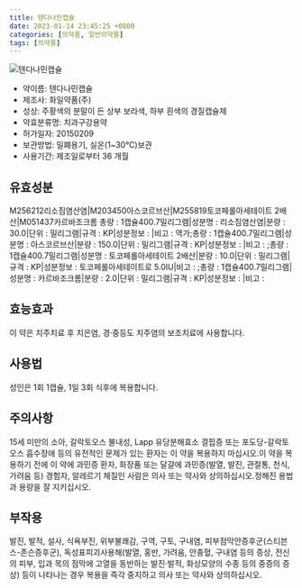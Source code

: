 ```yaml
---
title: 텐다나민캡슐
date: 2023-01-14 23:45:25 +0800
categories: [의약품, 일반의약품]
tags: [의약품]
---
```

![텐다나민캡슐](https://nedrug.mfds.go.kr/pbp/cmn/itemImageDownload/147427000324100090)

- 약이름: 텐다나민캡슐
- 제조사: 화일약품(주)
- 성상: 주황색의 분말이 든 상부 보라색, 하부 흰색의 경질캡슐제
- 약효분류명: 치과구강용약
- 허가일자: 20150209
- 보관방법: 밀폐용기, 실온(1~30℃)보관
- 사용기간: 제조일로부터 36 개월
## 유효성분
M256212리소짐염산염|M203450아스코르브산|M255819토코페롤아세테이트 2배산|M051437카르바조크롬
총량 : 1캡슐400.7밀리그램|성분명 : 리소짐염산염|분량 : 30.0|단위 : 밀리그램|규격 : KP|성분정보 : |비고 : 역가;총량 : 1캡슐400.7밀리그램|성분명 : 아스코르브산|분량 : 150.0|단위 : 밀리그램|규격 : KP|성분정보 : |비고 : ;총량 : 1캡슐400.7밀리그램|성분명 : 토코페롤아세테이트 2배산|분량 : 10.0|단위 : 밀리그램|규격 : KP|성분정보 : 토코페롤아세테이트로 5.0IU|비고 : ;총량 : 1캡슐400.7밀리그램|성분명 : 카르바조크롬|분량 : 2.0|단위 : 밀리그램|규격 : KP|성분정보 : |비고 :
## 효능효과
이 약은 치주치료 후 치은염, 경·중등도 치주염의 보조치료에 사용합니다.
## 사용법
성인은 1회 1캡슐, 1일 3회 식후에 복용합니다.
## 주의사항
15세 미만의 소아, 갈락토오스 불내성, Lapp 유당분해효소 결핍증 또는 포도당-갈락토오스 흡수장애 등의 유전적인 문제가 있는 환자는 이 약을 복용하지 마십시오.이 약을 복용하기 전에 이 약에 과민증 환자, 화장품 또는 달걀에 과민증(발열, 발진, 관절통, 천식, 가려움 등) 경험자, 알레르기 체질인 사람은 의사 또는 약사와 상의하십시오.정해진 용법과 용량을 잘 지키십시오.
## 부작용
발진, 발적, 설사, 식욕부진, 위부불쾌감, 구역, 구토, 구내염, 피부점막안증후군(스티븐스-존슨증후군), 독성표피괴사용해(발열, 홍반, 가려움, 안충혈, 구내염 등의 증상, 전신의 피부, 입과 목의 점막에 고열을 동반하는 발진·발적, 화상모양의 수종 등의 중증의 증상) 등이 나타나는 경우 복용을 즉각 중지하고 의사 또는 약사와 상의하십시오.
